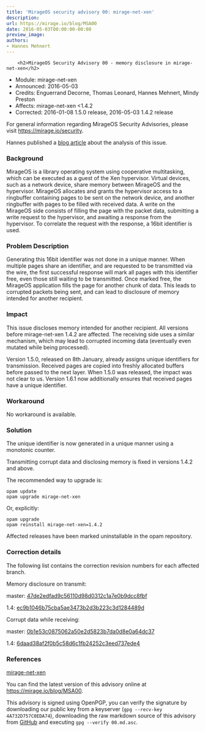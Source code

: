 ```yaml
---
title: 'MirageOS security advisory 00: mirage-net-xen'
description:
url: https://mirage.io/blog/MSA00
date: 2016-05-03T00:00:00-00:00
preview_image:
authors:
- Hannes Mehnert
---
```



        <h2>MirageOS Security Advisory 00 - memory disclosure in mirage-net-xen</h2>
<ul>
<li>Module:       mirage-net-xen
</li>
<li>Announced:    2016-05-03
</li>
<li>Credits:      Enguerrand Decorne, Thomas Leonard, Hannes Mehnert, Mindy Preston
</li>
<li>Affects:      mirage-net-xen &lt;1.4.2
</li>
<li>Corrected:    2016-01-08 1.5.0 release, 2016-05-03 1.4.2 release
</li>
</ul>
<p>For general information regarding MirageOS Security Advisories,
please visit <a href="https://mirage.io/security">https://mirage.io/security</a>.</p>
<p>Hannes published a <a href="https://hannes.robur.coop/Posts/BadRecordMac">blog article</a> about
the analysis of this issue.</p>
<h3>Background</h3>
<p>MirageOS is a library operating system using cooperative multitasking, which can
be executed as a guest of the Xen hypervisor.  Virtual devices, such as a
network device, share memory between MirageOS and the hypervisor.  MirageOS
allocates and grants the hypervisor access to a ringbuffer containing pages to
be sent on the network device, and another ringbuffer with pages to be filled
with received data.  A write on the MirageOS side consists of filling the page
with the packet data, submitting a write request to the hypervisor, and awaiting
a response from the hypervisor.  To correlate the request with the response, a
16bit identifier is used.</p>
<h3>Problem Description</h3>
<p>Generating this 16bit identifier was not done in a unique manner.  When multiple
pages share an identifier, and are requested to be transmitted via the wire, the
first successful response will mark all pages with this identifier free, even
those still waiting to be transmitted.  Once marked free, the MirageOS
application fills the page for another chunk of data.  This leads to corrupted
packets being sent, and can lead to disclosure of memory intended for another
recipient.</p>
<h3>Impact</h3>
<p>This issue discloses memory intended for another recipient.  All versions before
mirage-net-xen 1.4.2 are affected.  The receiving side uses a similar mechanism,
which may lead to corrupted incoming data (eventually even mutated while being
processed).</p>
<p>Version 1.5.0, released on 8th January, already assigns unique identifiers for
transmission.  Received pages are copied into freshly allocated buffers before
passed to the next layer.  When 1.5.0 was released, the impact was not clear to
us.  Version 1.6.1 now additionally ensures that received pages have a unique
identifier.</p>
<h3>Workaround</h3>
<p>No workaround is available.</p>
<h3>Solution</h3>
<p>The unique identifier is now generated in a unique manner using a monotonic
counter.</p>
<p>Transmitting corrupt data and disclosing memory is fixed in versions 1.4.2 and
above.</p>
<p>The recommended way to upgrade is:</p>
<pre><code class="language-bash">opam update
opam upgrade mirage-net-xen
</code></pre>
<p>Or, explicitly:</p>
<pre><code class="language-bash">opam upgrade
opam reinstall mirage-net-xen=1.4.2
</code></pre>
<p>Affected releases have been marked uninstallable in the opam repository.</p>
<h3>Correction details</h3>
<p>The following list contains the correction revision numbers for each
affected branch.</p>
<p>Memory disclosure on transmit:</p>
<p>master: <a href="https://github.com/mirage/mirage-net-xen/commit/47de2edfad9c56110d98d0312c1a7e0b9dcc8fbf">47de2edfad9c56110d98d0312c1a7e0b9dcc8fbf</a></p>
<p>1.4: <a href="https://github.com/mirage/mirage-net-xen/commit/ec9b1046b75cba5ae3473b2d3b223c3d1284489d">ec9b1046b75cba5ae3473b2d3b223c3d1284489d</a></p>
<p>Corrupt data while receiving:</p>
<p>master: <a href="https://github.com/mirage/mirage-net-xen/commit/0b1e53c0875062a50e2d5823b7da0d8e0a64dc37">0b1e53c0875062a50e2d5823b7da0d8e0a64dc37</a></p>
<p>1.4: <a href="https://github.com/mirage/mirage-net-xen/commit/6daad38af2f0b5c58d6c1fb24252c3eed737ede4">6daad38af2f0b5c58d6c1fb24252c3eed737ede4</a></p>
<h3>References</h3>
<p><a href="https://github.com/mirage/mirage-net-xen">mirage-net-xen</a></p>
<p>You can find the latest version of this advisory online at
<a href="https://mirage.io/blog/MSA00">https://mirage.io/blog/MSA00</a>.</p>
<p>This advisory is signed using OpenPGP, you can verify the signature
by downloading our public key from a keyserver (<code>gpg --recv-key 4A732D757C0EDA74</code>),
downloading the raw markdown source of this advisory from <a href="https://raw.githubusercontent.com/mirage/mirage-www/master/tmpl/advisories/00.txt.asc">GitHub</a>
and executing <code>gpg --verify 00.md.asc</code>.</p>

      

